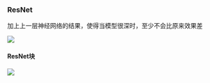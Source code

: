 ### ResNet

加上上一层神经网络的结果，使得当模型很深时，至少不会比原来效果差

![](D:\学习笔记\深度学习\L\Snipaste_2023-12-01_13-43-01.png)

#### ResNet块

![](D:\学习笔记\深度学习\L\Snipaste_2023-12-01_13-45-58.png)
